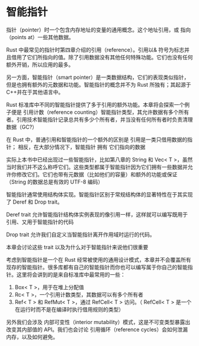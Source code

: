 <!--
 * @Author: wlj
 * @Date: 2022-12-19 15:33:22
 * @LastEditors: wlj
 * @LastEditTime: 2022-12-19 15:53:38
 * @Description: 智能指针
 * @see:https://kaisery.github.io/trpl-zh-cn/ch15-00-smart-pointers.html
-->

# 智能指针

指针（pointer）时一个包含内存地址的变量的通用概念。这个地址引用，或 指向 （points at）一些其他数据。

Rust 中最常见的指针时第四章介绍的引用（reference）。引用以& 符号为标志并且借用了它们所指向的值。除了引用数据没有其他任何特殊功能。它们也没有任何额外开销，所以应用的最多。

另一方面，智能指针（smart pointer）是一类数据结构，它们的表现类似指针，但是也拥有额外的元数据和功能。智能指针的概念并不为 Rust 所独有；其起源于 C++并在于其他语言中。

Rust 标准库中不同的智能指针提供了多于引用的额外功能。本章将会探索一个例子便是 引用计数（reference counting）智能指针类型，其允许数据有多个所有者。引用技术智能指针记录总共有多少个所有者，并当没有任何所有者时负责清理数据（GC?）

在 Rust 中，普通引用和智能指针的一个额外的区别是 引用是一类只借用数据的指针； 相反，在大部分情况下，智能指针 拥有 它们指向的数据

实际上本书中已经出现过一些智能指针，比如第八章的 String 和 Vec< T >，虽然当时我们并不这么称呼它们。这些类型都属于智能指针因为它们拥有一些数据并允许你修改它们。它们也带有元数据（比如他们的容量）和额外的功能或保证（String 的数据总是有效的 UTF-8 编码）

智能指针通常使用结构体实现。智能指针区别于常规结构体的显著特性在于其实现了 Deref 和 Drop trait。

Deref trait 允许智能指针结构体实例表现的像引用一样，这样就可以编写既用于引用、又用于智能指针的代码

Drop trait 允许我们自定义当智能指针离开作用域时运行的代码。

本章会讨论这些 trait 以及为什么对于智能指针来说他们很重要

考虑到智能指针是一个在 Rust 经常被使用的通用设计模式，本章并不会覆盖所有现存的智能指针。很多库都有自己的智能指针而你也可以编写属于你自己的智能指针。这里将会讲到的是来自标准库中最常用的一些：

1. Box< T >，用于在堆上分配值
2. Rc< T >，一个引用计数类型，其数据可以有多个所有者
3. Ref< T > 和 RefMut< T >，通过 RefCell< T > 访问。（ RefCell< T > 是一个在运行时而不是在编译时执行借用规则的类型）

另外我们会涉及 内部可变性（interior mutability）模式，这是不可变类型暴露出改变其内部值的 API。我们也会讨论 引用循环（reference cycles）会如何泄漏内存，以及如何避免。
